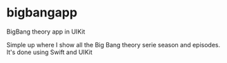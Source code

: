 # bigbangapp
BigBang theory app in UIKit

Simple up where I show all the Big Bang theory serie season and episodes.
It's done using Swift and UIKit
